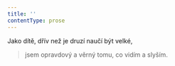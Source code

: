 ```yaml
---
title: ''
contentType: prose
---
```


Jako dítě, dřív než je druzí naučí být velké,

> jsem opravdový a věrný tomu, co vidím a slyším.
